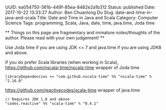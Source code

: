 UUID: ea054750-361b-449f-85ea-8482e2a1b312
Status: published
Date: 2017-10-22 13:33:27
Author: Ben Chuanlong Du
Slug: date-and-time-in-java-and-scala
Title: Date and Time in Java and Scala
Category: Computer Science
Tags: programming, Scala, Java, date, time, java.time, Joda time

**
Things on this page are
fragmentary and immature notes/thoughts of the author.
Please read with your own judgement!
**

Use Joda time if you are using JDK <= 7
and java.time if you are using JDK8 and above.

If you do prefer Scala libraries (when working in Scala),
https://github.com/nscala-time/nscala-time wrapper of Joda time

    libraryDependencies += "com.github.nscala-time" %% "nscala-time" % "2.16.0"


https://github.com/reactivecodes/scala-time
wrapper of java.time

    // Requires JDK 1.8 and above
    "codes.reactive" %% "scala-time" % "0.4.1"
